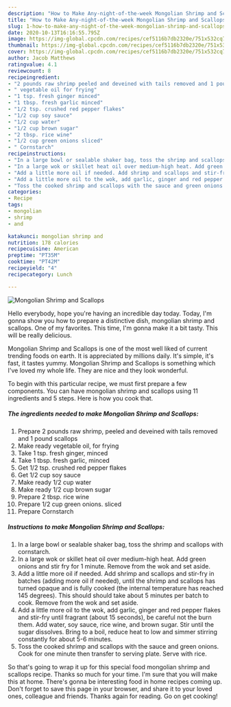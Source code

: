 ```yaml
---
description: "How to Make Any-night-of-the-week Mongolian Shrimp and Scallops"
title: "How to Make Any-night-of-the-week Mongolian Shrimp and Scallops"
slug: 1-how-to-make-any-night-of-the-week-mongolian-shrimp-and-scallops
date: 2020-10-13T16:16:55.795Z
image: https://img-global.cpcdn.com/recipes/cef5116b7db2320e/751x532cq70/mongolian-shrimp-and-scallops-recipe-main-photo.jpg
thumbnail: https://img-global.cpcdn.com/recipes/cef5116b7db2320e/751x532cq70/mongolian-shrimp-and-scallops-recipe-main-photo.jpg
cover: https://img-global.cpcdn.com/recipes/cef5116b7db2320e/751x532cq70/mongolian-shrimp-and-scallops-recipe-main-photo.jpg
author: Jacob Matthews
ratingvalue: 4.1
reviewcount: 8
recipeingredient:
- "2 pounds raw shrimp peeled and deveined with tails removed and 1 pound scallops"
- " vegetable oil for frying"
- "1 tsp. fresh ginger minced"
- "1 tbsp. fresh garlic minced"
- "1/2 tsp. crushed red pepper flakes"
- "1/2 cup soy sauce"
- "1/2 cup water"
- "1/2 cup brown sugar"
- "2 tbsp. rice wine"
- "1/2 cup green onions sliced"
- " Cornstarch"
recipeinstructions:
- "In a large bowl or sealable shaker bag, toss the shrimp and scallops with cornstarch."
- "In a large wok or skillet heat oil over medium-high heat. Add green onions and stir fry for 1 minute. Remove from the wok and set aside."
- "Add a little more oil if needed. Add shrimp and scallops and stir-fry in batches (adding more oil if needed), until the shrimp and scallops has turned opaque and is fully cooked (the internal temperature has reached 145 degrees). This should should take about 5 minutes per batch to cook. Remove from the wok and set aside."
- "Add a little more oil to the wok, add garlic, ginger and red pepper flakes and stir-fry until fragrant (about 15 seconds), be careful not the burn them. Add water, soy sauce, rice wine, and brown sugar. Stir until the sugar dissolves. Bring to a boil, reduce heat to low and simmer stirring constantly for about 5-6 minutes."
- "Toss the cooked shrimp and scallops with the sauce and green onions. Cook for one minute then transfer to serving plate. Serve with rice."
categories:
- Recipe
tags:
- mongolian
- shrimp
- and

katakunci: mongolian shrimp and 
nutrition: 178 calories
recipecuisine: American
preptime: "PT35M"
cooktime: "PT42M"
recipeyield: "4"
recipecategory: Lunch

---
```



![Mongolian Shrimp and Scallops](https://img-global.cpcdn.com/recipes/cef5116b7db2320e/751x532cq70/mongolian-shrimp-and-scallops-recipe-main-photo.jpg)

Hello everybody, hope you're having an incredible day today. Today, I'm gonna show you how to prepare a distinctive dish, mongolian shrimp and scallops. One of my favorites. This time, I'm gonna make it a bit tasty. This will be really delicious.

Mongolian Shrimp and Scallops is one of the most well liked of current trending foods on earth. It is appreciated by millions daily. It's simple, it's fast, it tastes yummy. Mongolian Shrimp and Scallops is something which I've loved my whole life. They are nice and they look wonderful.




To begin with this particular recipe, we must first prepare a few components. You can have mongolian shrimp and scallops using 11 ingredients and 5 steps. Here is how you cook that.

<!--inarticleads1-->

##### The ingredients needed to make Mongolian Shrimp and Scallops:

1. Prepare 2 pounds raw shrimp, peeled and deveined with tails removed and 1 pound scallops
1. Make ready  vegetable oil, for frying
1. Take 1 tsp. fresh ginger, minced
1. Take 1 tbsp. fresh garlic, minced
1. Get 1/2 tsp. crushed red pepper flakes
1. Get 1/2 cup soy sauce
1. Make ready 1/2 cup water
1. Make ready 1/2 cup brown sugar
1. Prepare 2 tbsp. rice wine
1. Prepare 1/2 cup green onions. sliced
1. Prepare  Cornstarch




<!--inarticleads2-->

##### Instructions to make Mongolian Shrimp and Scallops:

1. In a large bowl or sealable shaker bag, toss the shrimp and scallops with cornstarch.
1. In a large wok or skillet heat oil over medium-high heat. Add green onions and stir fry for 1 minute. Remove from the wok and set aside.
1. Add a little more oil if needed. Add shrimp and scallops and stir-fry in batches (adding more oil if needed), until the shrimp and scallops has turned opaque and is fully cooked (the internal temperature has reached 145 degrees). This should should take about 5 minutes per batch to cook. Remove from the wok and set aside.
1. Add a little more oil to the wok, add garlic, ginger and red pepper flakes and stir-fry until fragrant (about 15 seconds), be careful not the burn them. Add water, soy sauce, rice wine, and brown sugar. Stir until the sugar dissolves. Bring to a boil, reduce heat to low and simmer stirring constantly for about 5-6 minutes.
1. Toss the cooked shrimp and scallops with the sauce and green onions. Cook for one minute then transfer to serving plate. Serve with rice.




So that's going to wrap it up for this special food mongolian shrimp and scallops recipe. Thanks so much for your time. I'm sure that you will make this at home. There's gonna be interesting food in home recipes coming up. Don't forget to save this page in your browser, and share it to your loved ones, colleague and friends. Thanks again for reading. Go on get cooking!
